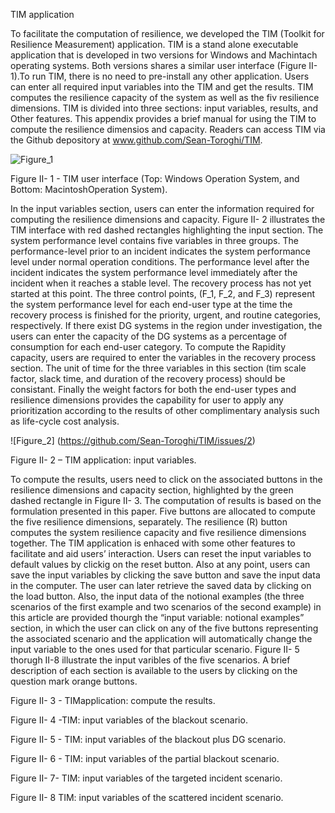 TIM application


To facilitate the computation of resilience, we developed the TIM (Toolkit for Resilience Measurement) application. TIM is a stand alone executable application that is developed in two versions for Windows and Machintach operating systems. Both versions shares a similar user interface (Figure II- 1).To run TIM, there is no need to pre-install any other application. Users can enter all required input variables into the TIM and get the results. TIM computes the resilience capacity of the system as well as the fiv resilience dimensions. TIM is divided into three sections: input variables, results, and Other features. This appendix provides a brief manual for using the TIM to compute the resilience dimensios and capacity. Readers can access TIM via the Github depository at www.github.com/Sean-Toroghi/TIM.
 
 ![Figure_1](https://user-images.githubusercontent.com/50586266/59448392-08658e80-8dd3-11e9-9604-2e65c0b0c4ca.png)
 
Figure II- 1 - TIM user interface (Top: Windows Operation System, and Bottom: MacintoshOperation System).

In the input variables section, users can enter the information required for computing the resilience dimensions and capacity. Figure II- 2 illustrates the TIM interface with red dashed rectangles highlighting the input section. The system performance level contains five variables in three groups. The performance-level prior to an incident indicates the system performance level under normal operation conditions. The performance level after the incident indicates the system performance level immediately after the incident when it reaches a stable level. The recovery process has not yet started at this point. The three control points, (F_1, F_2, and F_3) represent the system performance level for each end-user type at the time the recovery process is finished for the priority, urgent, and routine categories, respectively. If there exist DG systems in the region under investigation, the users can enter the capacity of the DG systems as a percentage of consumption for each end-user category. 
To compute the Rapidity capacity, users are required to enter the variables in the recovery process section. The unit of time for the three variables in this section (tim scale factor, slack time, and duration of the recovery process) should be consistant. Finally the weight factors for both the end-user types and resilience dimensions provides the capability for user to apply any prioritization according to the results of other complimentary analysis such as life-cycle cost analysis.

 ![Figure_2] (https://github.com/Sean-Toroghi/TIM/issues/2)
 
Figure II- 2 – TIM application: input variables. 

To compute the results, users need to click on the associated buttons in the resilience dimensions and capacity section, highlighted by the green dashed rectangle in Figure II- 3. The computation of results is based on the formulation presented in this paper. Five buttons are allocated to compute the five resilience dimensions, separately. The resilience (R) button computes the system resilience capacity and five resilience dimensions together.
The TIM application is enhaced with some other features to facilitate and aid users’ interaction. Users can reset the input variables to default values by clickig on the reset button. Also at any point, users can save the input variables by clicking the save button and save the input data in the computer. The user can later retrieve the saved data by clicking on the load button. Also, the input data of the notional examples (the three scenarios of the first example and two scenarios of the second example) in this article are provided  thourgh the “input variable: notional examples” section, in which the user can click on any of the five buttons representing the associated scenario and the application will automatically change the input variable to the ones used for that particular scenario. Figure II- 5 thorugh II-8 illustrate the input varibles of the five scenarios. A brief description of each section is available to the users by clicking on the question mark orange buttons.

 
Figure II- 3 - TIMapplication: compute the results.

 
Figure II- 4 -TIM: input variables of the blackout scenario.
 
Figure II- 5 - TIM: input variables of the blackout plus DG scenario.
 
Figure II- 6 - TIM: input variables of the partial blackout scenario.
 
Figure II- 7- TIM: input variables of the targeted incident scenario.
 
Figure II- 8 TIM: input variables of the scattered incident scenario.
